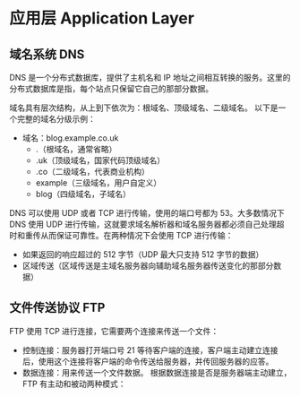 # 应用层 Application Layer
## 域名系统 DNS
DNS 是一个分布式数据库，提供了主机名和 IP 地址之间相互转换的服务。这里的分布式数据库是指，每个站点只保留它自己的那部分数据。

域名具有层次结构，从上到下依次为：根域名、顶级域名、二级域名。
以下是一个完整的域名分级示例：
* 域名：blog.example.co.uk
  * .（根域名，通常省略）
  * .uk（顶级域名，国家代码顶级域名）
  * .co（二级域名，代表商业机构）
  * example（三级域名，用户自定义）
  * blog（四级域名，子域名）

DNS 可以使用 UDP 或者 TCP 进行传输，使用的端口号都为 53。大多数情况下 DNS 使用 UDP 进行传输，这就要求域名解析器和域名服务器都必须自己处理超时和重传从而保证可靠性。在两种情况下会使用 TCP 进行传输：
*   如果返回的响应超过的 512 字节（UDP 最大只支持 512 字节的数据）
*   区域传送（区域传送是主域名服务器向辅助域名服务器传送变化的那部分数据）
## 文件传送协议 FTP
FTP 使用 TCP 进行连接，它需要两个连接来传送一个文件：
* 控制连接：服务器打开端口号 21 等待客户端的连接，客户端主动建立连接后，使用这个连接将客户端的命令传送给服务器，并传回服务器的应答。
* 数据连接：用来传送一个文件数据。
根据数据连接是否是服务器端主动建立，FTP 有主动和被动两种模式：


